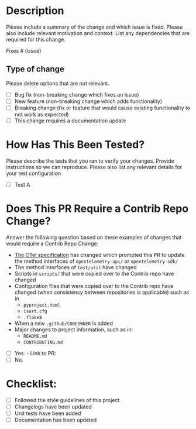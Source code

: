 # Description

Please include a summary of the change and which issue is fixed. Please also include relevant motivation and context. List any dependencies that are required for this change.

Fixes # (issue)

## Type of change

Please delete options that are not relevant.

- [ ] Bug fix (non-breaking change which fixes an issue)
- [ ] New feature (non-breaking change which adds functionality)
- [ ] Breaking change (fix or feature that would cause existing functionality to not work as expected)
- [ ] This change requires a documentation update

# How Has This Been Tested?

Please describe the tests that you ran to verify your changes. Provide instructions so we can reproduce. Please also list any relevant details for your test configuration

- [ ] Test A

# Does This PR Require a Contrib Repo Change?

Answer the following question based on these examples of changes that would require a Contrib Repo Change:
- [The OTel specification](https://github.com/open-telemetry/opentelemetry-specification) has changed which prompted this PR to update the method interfaces of `opentelemetry-api/` or `opentelemetry-sdk/`
- The method interfaces of `test/util` have changed
- Scripts in `scripts/` that were copied over to the Contrib repo have changed
- Configuration files that were copied over to the Contrib repo have changed (when consistency between repositories is applicable) such as in
    - `pyproject.toml`
    - `isort.cfg`
    - `.flake8`
- When a new `.github/CODEOWNER` is added
- Major changes to project information, such as in:
    - `README.md`
    - `CONTRIBUTING.md`

- [ ] Yes. - Link to PR: 
- [ ] No.

# Checklist:

- [ ] Followed the style guidelines of this project
- [ ] Changelogs have been updated
- [ ] Unit tests have been added
- [ ] Documentation has been updated
